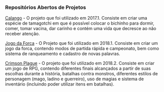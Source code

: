 ### Repositórios Abertos de Projetos
[Calango](https://github.com/JuanBarros2/Calango) - O projeto que foi utilizado em 2017.1.
Consiste em criar uma espécie de tamagotchi em que é possível colocar o bichinho para dormir, 
comer, tomar vacina, dar carinho e contém uma vida que decresce ao não receber atenção.

[Jogo da Forca](https://github.com/JRobsonJr/ProjetoPLP) - O Projeto que foi utilizado em 2018.1. Consiste em criar um jogo da forca, contendo modos de partida rápida e campeonato, bem como sistema de ranqueamento e cadastro de novas palavras.

[Crimson Plague](https://github.com/LukeHxH/crimson-plague) - O projeto que foi utilizado em 2018.2. Consiste em criar um jogo de RPG, contendo diferentes finais alcançados a partir de suas escolhas durante a história, batalhas contra monstros, diferentes estilos de personagem (mago, ladino e guerreiro), uso de magias e sistema de inventário (incluindo poder utilizar itens em batalhas).